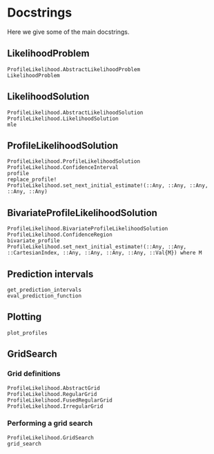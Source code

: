 # Docstrings 

Here we give some of the main docstrings. 

## LikelihoodProblem 

```@docs 
ProfileLikelihood.AbstractLikelihoodProblem 
LikelihoodProblem
```

## LikelihoodSolution 

```@docs 
ProfileLikelihood.AbstractLikelihoodSolution
ProfileLikelihood.LikelihoodSolution 
mle
```

## ProfileLikelihoodSolution

```@docs 
ProfileLikelihood.ProfileLikelihoodSolution 
ProfileLikelihood.ConfidenceInterval
profile 
replace_profile!
ProfileLikelihood.set_next_initial_estimate!(::Any, ::Any, ::Any, ::Any, ::Any)
```

## BivariateProfileLikelihoodSolution 

```@docs 
ProfileLikelihood.BivariateProfileLikelihoodSolution 
ProfileLikelihood.ConfidenceRegion 
bivariate_profile
ProfileLikelihood.set_next_initial_estimate!(::Any, ::Any, ::CartesianIndex, ::Any, ::Any, ::Any, ::Any, ::Val{M}) where M
```

## Prediction intervals 

```@docs 
get_prediction_intervals 
eval_prediction_function 
```

## Plotting 

```@docs 
plot_profiles 
```

## GridSearch

### Grid definitions 

```@docs 
ProfileLikelihood.AbstractGrid 
ProfileLikelihood.RegularGrid 
ProfileLikelihood.FusedRegularGrid
ProfileLikelihood.IrregularGrid 
```

### Performing a grid search 

```@docs 
ProfileLikelihood.GridSearch
grid_search 
```